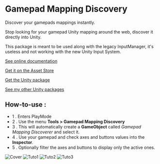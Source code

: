 # Gamepad Mapping Discovery
Discover your gamepads mappings instantly.

Stop looking for your gamepad Unity mapping around the web, discover it directly into Unity.

This package is meant to be used along with the legacy InputManager, it's useless and not working with the new Unity Input System.

[See online documentation](https://kevincastejon.github.io/Unity-GamepadMappingDiscovery/)

[Get it on the Asset Store](https://assetstore.unity.com/packages/tools/utilities/gamepad-mapping-discovery-234040)

[Get the Unity package](https://github.com/kevincastejon/Unity-GamepadMappingDiscovery/releases/latest)

[See my other Unity packages](https://assetstore.unity.com/publishers/46935)

## How-to-use :

- 1 . Enters PlayMode
- 2 . Use the menu **Tools > Gamepad Mapping Discovery**
- 3 . This will automatically create a **GameObject** called *Gamepad Mapping Discoverer* and select it.
- 4 . Use your gamepad and check axes and buttons values into the **Inspector**.
- 5 . Optionally filter the axes and buttons to display only the active ones.

![Cover](https://kevincastejon.github.io/Unity-GamepadMappingDiscovery/Assets/KevinCastejon/GamepadMappingDiscovery/Documentation/Cover.png)
![Tuto1](https://kevincastejon.github.io/Unity-GamepadMappingDiscovery/Assets/KevinCastejon/GamepadMappingDiscovery/Documentation/Tuto1.png)
![Tuto2](https://kevincastejon.github.io/Unity-GamepadMappingDiscovery/Assets/KevinCastejon/GamepadMappingDiscovery/Documentation/Tuto2.png)
![Tuto3](https://kevincastejon.github.io/Unity-GamepadMappingDiscovery/Assets/KevinCastejon/GamepadMappingDiscovery/Documentation/Tuto3.png)
